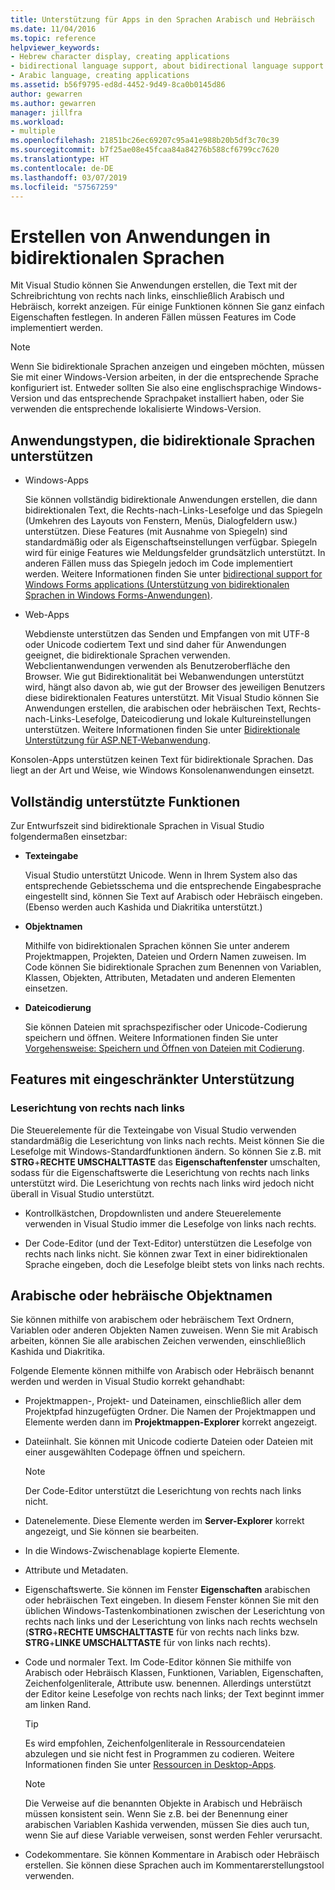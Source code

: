 ```yaml
---
title: Unterstützung für Apps in den Sprachen Arabisch und Hebräisch
ms.date: 11/04/2016
ms.topic: reference
helpviewer_keywords:
- Hebrew character display, creating applications
- bidirectional language support, about bidirectional language support
- Arabic language, creating applications
ms.assetid: b56f9795-ed8d-4452-9d49-8ca0b0145d86
author: gewarren
ms.author: gewarren
manager: jillfra
ms.workload:
- multiple
ms.openlocfilehash: 21851bc26ec69207c95a41e988b20b5df3c70c39
ms.sourcegitcommit: b7f25ae08e45fcaa84a84276b588cf6799cc7620
ms.translationtype: HT
ms.contentlocale: de-DE
ms.lasthandoff: 03/07/2019
ms.locfileid: "57567259"
---
```

# <a name="create-applications-in-bidirectional-languages"></a>Erstellen von Anwendungen in bidirektionalen Sprachen

Mit Visual Studio können Sie Anwendungen erstellen, die Text mit der Schreibrichtung von rechts nach links, einschließlich Arabisch und Hebräisch, korrekt anzeigen. Für einige Funktionen können Sie ganz einfach Eigenschaften festlegen. In anderen Fällen müssen Features im Code implementiert werden.

> [!NOTE]
> Wenn Sie bidirektionale Sprachen anzeigen und eingeben möchten, müssen Sie mit einer Windows-Version arbeiten, in der die entsprechende Sprache konfiguriert ist. Entweder sollten Sie also eine englischsprachige Windows-Version und das entsprechende Sprachpaket installiert haben, oder Sie verwenden die entsprechende lokalisierte Windows-Version.

## <a name="types-of-applications-that-support-bidirectional-languages"></a>Anwendungstypen, die bidirektionale Sprachen unterstützen

-  Windows-Apps

   Sie können vollständig bidirektionale Anwendungen erstellen, die dann bidirektionalen Text, die Rechts-nach-Links-Lesefolge und das Spiegeln (Umkehren des Layouts von Fenstern, Menüs, Dialogfeldern usw.) unterstützen. Diese Features (mit Ausnahme von Spiegeln) sind standardmäßig oder als Eigenschaftseinstellungen verfügbar. Spiegeln wird für einige Features wie Meldungsfelder grundsätzlich unterstützt. In anderen Fällen muss das Spiegeln jedoch im Code implementiert werden. Weitere Informationen finden Sie unter [bidirectional support for Windows Forms applications (Unterstützung von bidirektionalen Sprachen in Windows Forms-Anwendungen)](/dotnet/framework/winforms/advanced/bi-directional-support-for-windows-forms-applications).

-  Web-Apps

   Webdienste unterstützen das Senden und Empfangen von mit UTF-8 oder Unicode codiertem Text und sind daher für Anwendungen geeignet, die bidirektionale Sprachen verwenden. Webclientanwendungen verwenden als Benutzeroberfläche den Browser. Wie gut Bidirektionalität bei Webanwendungen unterstützt wird, hängt also davon ab, wie gut der Browser des jeweiligen Benutzers diese bidirektionalen Features unterstützt. Mit Visual Studio können Sie Anwendungen erstellen, die arabischen oder hebräischen Text, Rechts-nach-Links-Lesefolge, Dateicodierung und lokale Kultureinstellungen unterstützen. Weitere Informationen finden Sie unter [Bidirektionale Unterstützung für ASP.NET-Webanwendung](https://msdn.microsoft.com/Library/5576f9b1-9b86-41ef-8354-092d366bcd03).

Konsolen-Apps unterstützen keinen Text für bidirektionale Sprachen. Das liegt an der Art und Weise, wie Windows Konsolenanwendungen einsetzt.

## <a name="fully-supported-features"></a>Vollständig unterstützte Funktionen

Zur Entwurfszeit sind bidirektionale Sprachen in Visual Studio folgendermaßen einsetzbar:

- **Texteingabe**

   Visual Studio unterstützt Unicode. Wenn in Ihrem System also das entsprechende Gebietsschema und die entsprechende Eingabesprache eingestellt sind, können Sie Text auf Arabisch oder Hebräisch eingeben. (Ebenso werden auch Kashida und Diakritika unterstützt.)

- **Objektnamen**

   Mithilfe von bidirektionalen Sprachen können Sie unter anderem Projektmappen, Projekten, Dateien und Ordern Namen zuweisen. Im Code können Sie bidirektionale Sprachen zum Benennen von Variablen, Klassen, Objekten, Attributen, Metadaten und anderen Elementen einsetzen.

- **Dateicodierung**

   Sie können Dateien mit sprachspezifischer oder Unicode-Codierung speichern und öffnen. Weitere Informationen finden Sie unter [Vorgehensweise: Speichern und Öffnen von Dateien mit Codierung](../ide/how-to-save-and-open-files-with-encoding.md).

## <a name="features-with-limited-support"></a>Features mit eingeschränkter Unterstützung

### <a name="right-to-left-reading-order"></a>Leserichtung von rechts nach links

Die Steuerelemente für die Texteingabe von Visual Studio verwenden standardmäßig die Leserichtung von links nach rechts. Meist können Sie die Lesefolge mit Windows-Standardfunktionen ändern. So können Sie z.B. mit **STRG**+**RECHTE UMSCHALTTASTE** das **Eigenschaftenfenster** umschalten, sodass für die Eigenschaftswerte die Leserichtung von rechts nach links unterstützt wird. Die Leserichtung von rechts nach links wird jedoch nicht überall in Visual Studio unterstützt.

- Kontrollkästchen, Dropdownlisten und andere Steuerelemente verwenden in Visual Studio immer die Lesefolge von links nach rechts.

- Der Code-Editor (und der Text-Editor) unterstützen die Lesefolge von rechts nach links nicht. Sie können zwar Text in einer bidirektionalen Sprache eingeben, doch die Lesefolge bleibt stets von links nach rechts.

## <a name="arabic-or-hebrew-object-names"></a>Arabische oder hebräische Objektnamen

Sie können mithilfe von arabischem oder hebräischem Text Ordnern, Variablen oder anderen Objekten Namen zuweisen. Wenn Sie mit Arabisch arbeiten, können Sie alle arabischen Zeichen verwenden, einschließlich Kashida und Diakritika.

Folgende Elemente können mithilfe von Arabisch oder Hebräisch benannt werden und werden in Visual Studio korrekt gehandhabt:

- Projektmappen-, Projekt- und Dateinamen, einschließlich aller dem Projektpfad hinzugefügten Ordner. Die Namen der Projektmappen und Elemente werden dann im **Projektmappen-Explorer** korrekt angezeigt.

- Dateiinhalt. Sie können mit Unicode codierte Dateien oder Dateien mit einer ausgewählten Codepage öffnen und speichern.

    > [!NOTE]
    > Der Code-Editor unterstützt die Leserichtung von rechts nach links nicht.

- Datenelemente. Diese Elemente werden im **Server-Explorer** korrekt angezeigt, und Sie können sie bearbeiten.

- In die Windows-Zwischenablage kopierte Elemente.

- Attribute und Metadaten.

- Eigenschaftswerte. Sie können im Fenster **Eigenschaften** arabischen oder hebräischen Text eingeben. In diesem Fenster können Sie mit den üblichen Windows-Tastenkombinationen zwischen der Leserichtung von rechts nach links und der Leserichtung von links nach rechts wechseln (**STRG**+**RECHTE UMSCHALTTASTE** für von rechts nach links bzw. **STRG**+**LINKE UMSCHALTTASTE** für von links nach rechts).

- Code und normaler Text. Im Code-Editor können Sie mithilfe von Arabisch oder Hebräisch Klassen, Funktionen, Variablen, Eigenschaften, Zeichenfolgenliterale, Attribute usw. benennen. Allerdings unterstützt der Editor keine Lesefolge von rechts nach links; der Text beginnt immer am linken Rand.

    > [!TIP]
    > Es wird empfohlen, Zeichenfolgenliterale in Ressourcendateien abzulegen und sie nicht fest in Programmen zu codieren. Weitere Informationen finden Sie unter [Ressourcen in Desktop-Apps](/dotnet/framework/resources/index).

    > [!NOTE]
    > Die Verweise auf die benannten Objekte in Arabisch und Hebräisch müssen konsistent sein. Wenn Sie z.B. bei der Benennung einer arabischen Variablen Kashida verwenden, müssen Sie dies auch tun, wenn Sie auf diese Variable verweisen, sonst werden Fehler verursacht.

- Codekommentare. Sie können Kommentare in Arabisch oder Hebräisch erstellen. Sie können diese Sprachen auch im Kommentarerstellungstool verwenden.